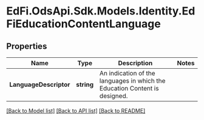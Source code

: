 # EdFi.OdsApi.Sdk.Models.Identity.EdFiEducationContentLanguage
## Properties

Name | Type | Description | Notes
------------ | ------------- | ------------- | -------------
**LanguageDescriptor** | **string** | An indication of the languages in which the Education Content is designed. | 

[[Back to Model list]](../README.md#documentation-for-models) [[Back to API list]](../README.md#documentation-for-api-endpoints) [[Back to README]](../README.md)

